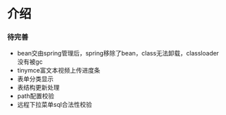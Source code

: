 # 介绍
### 待完善
* bean交由spring管理后，spring移除了bean，class无法卸载，classloader没有被gc
* tinymce富文本视频上传进度条
* 表单分类显示
* 表结构更新处理
* path配置校验
* 远程下拉菜单sql合法性校验